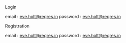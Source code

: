 Login

email : eve.holt@reqres.in
password : eve.holt@reqres.in

Registration

email : eve.holt@reqres.in
password : eve.holt@reqres.in
